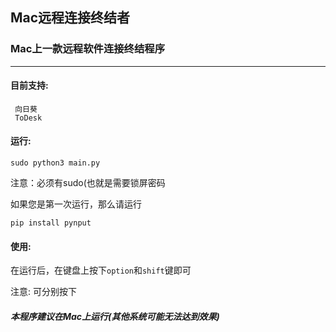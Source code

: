 ## Mac远程连接终结者
### Mac上一款远程软件连接终结程序
----

#### 目前支持:
     向日葵
     ToDesk
     
#### 运行:
```
sudo python3 main.py
```
注意：必须有sudo(也就是需要锁屏密码

如果您是第一次运行，那么请运行

```
pip install pynput
```

#### 使用:
在运行后，在键盘上按下`option`和`shift`键即可

注意:
可分别按下
     
##### 本程序建议在Mac上运行(其他系统可能无法达到效果)
